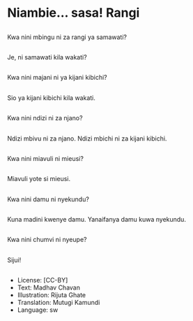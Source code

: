 # Niambie... sasa! Rangi

##
Kwa nini mbingu ni za
rangi ya samawati?


##
Je, ni samawati kila
wakati?


##
Kwa nini majani ni ya
kijani kibichi?


##
Sio ya kijani kibichi kila
wakati.


##
Kwa nini ndizi ni za
njano?


##
Ndizi mbivu ni za njano.
Ndizi mbichi ni za kijani
kibichi.


##
Kwa nini miavuli ni
mieusi?


##
Miavuli yote si mieusi.


##
Kwa nini damu ni
nyekundu?


##
Kuna madini kwenye
damu.
Yanaifanya damu kuwa
nyekundu.


##
Kwa nini chumvi ni
nyeupe?


##
Sijui!


##
* License: [CC-BY]
* Text: Madhav Chavan
* Illustration: Rijuta Ghate
* Translation: Mutugi Kamundi
* Language: sw
